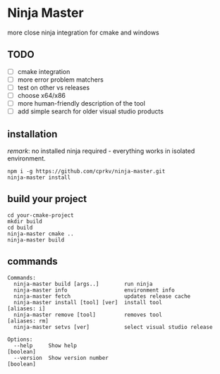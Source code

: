 Ninja Master
============

more close ninja integration for cmake and windows 

## TODO

- [ ] cmake integration
- [ ] more error problem matchers
- [ ] test on other vs releases
- [ ] choose x64/x86
- [ ] more human-friendly description of the tool
- [ ] add simple search for older visual studio products

## installation

*remark*: no installed ninja required - everything works in isolated environment.

```
npm i -g https://github.com/cprkv/ninja-master.git
ninja-master install
```

## build your project

```
cd your-cmake-project
mkdir build
cd build
ninja-master cmake ..
ninja-master build
```

## commands

```
Commands:
  ninja-master build [args..]        run ninja
  ninja-master info                  environment info
  ninja-master fetch                 updates release cache
  ninja-master install [tool] [ver]  install tool                     [aliases: i]
  ninja-master remove [tool]         removes tool                    [aliases: rm]
  ninja-master setvs [ver]           select visual studio release

Options:
  --help     Show help                                                   [boolean]
  --version  Show version number                                         [boolean]
```
